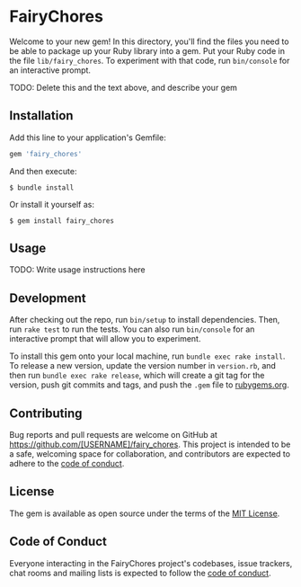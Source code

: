 # FairyChores

Welcome to your new gem! In this directory, you'll find the files you need to be able to package up your Ruby library into a gem. Put your Ruby code in the file `lib/fairy_chores`. To experiment with that code, run `bin/console` for an interactive prompt.

TODO: Delete this and the text above, and describe your gem

## Installation

Add this line to your application's Gemfile:

```ruby
gem 'fairy_chores'
```

And then execute:

    $ bundle install

Or install it yourself as:

    $ gem install fairy_chores

## Usage

TODO: Write usage instructions here

## Development

After checking out the repo, run `bin/setup` to install dependencies. Then, run `rake test` to run the tests. You can also run `bin/console` for an interactive prompt that will allow you to experiment.

To install this gem onto your local machine, run `bundle exec rake install`. To release a new version, update the version number in `version.rb`, and then run `bundle exec rake release`, which will create a git tag for the version, push git commits and tags, and push the `.gem` file to [rubygems.org](https://rubygems.org).

## Contributing

Bug reports and pull requests are welcome on GitHub at https://github.com/[USERNAME]/fairy_chores. This project is intended to be a safe, welcoming space for collaboration, and contributors are expected to adhere to the [code of conduct](https://github.com/[USERNAME]/fairy_chores/blob/master/CODE_OF_CONDUCT.md).


## License

The gem is available as open source under the terms of the [MIT License](https://opensource.org/licenses/MIT).

## Code of Conduct

Everyone interacting in the FairyChores project's codebases, issue trackers, chat rooms and mailing lists is expected to follow the [code of conduct](https://github.com/[USERNAME]/fairy_chores/blob/master/CODE_OF_CONDUCT.md).
